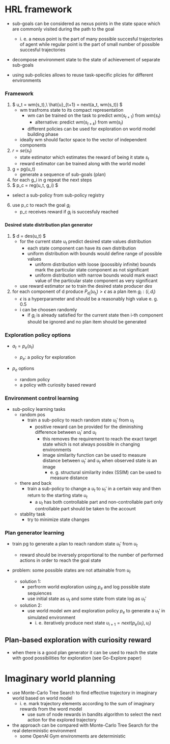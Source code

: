 # HRL framework

- sub-goals can be considered as nexus points in the state space which are commonly visited during the path to the goal
  - i. e. a nexus point is the part of many possible succesful trajectories of agent while regular point is the part of small number of possible succesful trajectories

- decompose environment state to the state of achievement of separate sub-goals

- using sub-policies allows to reuse task-specific plicies for different environments

### Framework

1. $ u_t = wm(s_t),\ \hat{u}_{t+1} = next(a_t, wm(s_t)) $
    - wm trasfroms state to its compact representation
      - wm can be trained on the task to predict $wm(s_{t+1})$ from $wm(s_t)$
        - alternative: predict $wm(s_{t+k})$ from $wm(s_t)$
      - different policies can be used for exploration on world model building phase
    - ideally wm should factor space to the vector of independent components
2. $r = se(s_t)$
    - state estimator which estimates the reward of being it state $s_t$
    - reward estimator can be trained along with the world model
3. g = pg(u_t)
    - generate a sequence of sub-goals (plan)
4. for each g_i in g repeat the next steps
5. $ p_c = reg(u_t, g_i) $
  - select a sub-policy from sub-policy registry
6. use p_c to reach the goal $g_i$
    - p_c receives reward if $g_i$ is succesfuly reached

#### Desired state distribution plan generator

1. $ d = des(u_t) $
    - for the current state $u_t$ predict desired state values distribution
      - each state component can have its own distribution
      - uniform distribution with bounds would define range of possible values
        - uniform distribution with loose (poossibly infinite) bounds mark the particular state component as not significant
        - uniform distribution with narrow bounds would mark exact value of the particular state component as very significant
    - use reward estimator *se* to train the desired state producer *des*
2. for each component of d produce $P_{d_i}(u_{t_i}) > \epsilon$ as a plan item $g_i: (i, d_i)$
    - $\epsilon$ is a hyperparameter and should be a reasonably high value e. g. 0.5
    - i can be choosen randomly
      - if $g_i$ is already satisfied for the current state then i-th component should be ignored and no plan item should be generated

### Exploration policy options

- $a_t = p_e(s_t)$
  - $p_e$: a policy for exploration

- $p_e$ options
  - random policy
  - a policy with curiosity based reward

### Environment control learning

- sub-policy learning tasks
  - random pos
    - train a sub-policy to reach random state $u_t'$ from $u_t$
      - positive reward can be provided for the diminishing difference between $u_t'$ and $u_t$
        - this removes the requirement to reach the exact target state which is not always possible in changing environments
        - image similarity function can be used to measure distance between $u_t'$ and $u_t$ when observed state is an image
          - e. g. structural similarity index (SSIM) can be used to measure distance
  - there and back
    - train a sub-policy to change a $u_t$ to $u_t'$ in a certain way and then return to the starting state $u_t$
      - a $u_t$ has both controllable part and non-controllable part only controllable part should be taken to the account
  - stablity task
    - try to minimize state changes

### Plan generator learning

- train pg to generate a plan to reach random state $u_t'$ from $u_t$
  - reward should be inversely proportional to the number of performed actions in order to reach the goal state

- problem: some possible states are not attainable from $u_t$
  - solution 1:
    - perfrorm world exploration using $p_e$ and log possible state sequiences
    - use initial state as $u_t$ and some state from state log as $u_t'$
  - solution 2:
    - use world model $wm$ and exploration policy $p_e$ to generate a $u_t'$ in simulated environment
      - i. e. iteratively produce next state $u_{i+1} = next(p_e(u_i), u_i)$

## Plan-based exploration with curiosity reward

- when there is a good plan generator it can be used to reach the state with good possibilities for exploration (see Go-Explore paper)

# Imaginary world planning

- use Monte-Carlo Tree Search to find effective trajectory in imaginary world based on world model
  - i. e. mark trajectory elements according to the sum of imaginary rewards from the word model
    - use sum of node rewards in bandits algorithm to select the next action for the explored trajectory
- the approach can be compared with Monte-Carlo Tree Search for the real deterministic environment
  - some OpenAI Gym environments are deterministic
